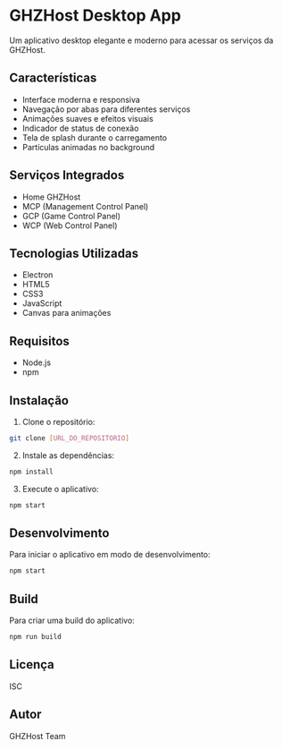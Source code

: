 # GHZHost Desktop App

Um aplicativo desktop elegante e moderno para acessar os serviços da GHZHost.

## Características

- Interface moderna e responsiva
- Navegação por abas para diferentes serviços
- Animações suaves e efeitos visuais
- Indicador de status de conexão
- Tela de splash durante o carregamento
- Partículas animadas no background

## Serviços Integrados

- Home GHZHost
- MCP (Management Control Panel)
- GCP (Game Control Panel)
- WCP (Web Control Panel)

## Tecnologias Utilizadas

- Electron
- HTML5
- CSS3
- JavaScript
- Canvas para animações

## Requisitos

- Node.js
- npm

## Instalação

1. Clone o repositório:
```bash
git clone [URL_DO_REPOSITORIO]
```

2. Instale as dependências:
```bash
npm install
```

3. Execute o aplicativo:
```bash
npm start
```

## Desenvolvimento

Para iniciar o aplicativo em modo de desenvolvimento:

```bash
npm start
```

## Build

Para criar uma build do aplicativo:

```bash
npm run build
```

## Licença

ISC

## Autor

GHZHost Team 